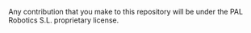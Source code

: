 Any contribution that you make to this repository will
be under the PAL Robotics S.L. proprietary license.
